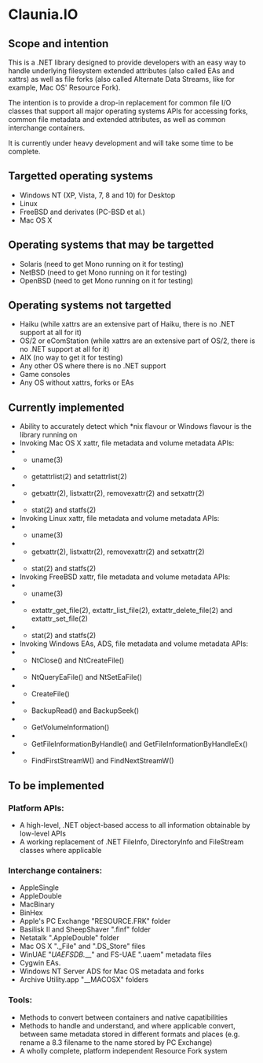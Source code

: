 # Claunia.IO

## Scope and intention
This is a .NET library designed to provide developers with an easy way to handle underlying filesystem extended attributes (also called EAs and xattrs) as well as file forks (also called Alternate Data Streams, like for example, Mac OS' 
Resource Fork).

The intention is to provide a drop-in replacement for common file I/O classes that support all major operating systems APIs for accessing forks, common file metadata and extended attributes, as well as common interchange containers.

It is currently under heavy development and will take some time to be complete.

## Targetted operating systems
* Windows NT (XP, Vista, 7, 8 and 10) for Desktop
* Linux
* FreeBSD and derivates (PC-BSD et al.)
* Mac OS X

## Operating systems that may be targetted
* Solaris (need to get Mono running on it for testing)
* NetBSD (need to get Mono running on it for testing)
* OpenBSD (need to get Mono running on it for testing)

## Operating systems not targetted
* Haiku (while xattrs are an extensive part of Haiku, there is no .NET support at all for it)
* OS/2 or eComStation (while xattrs are an extensive part of OS/2, there is no .NET support at all for it)
* AIX (no way to get it for testing)
* Any other OS where there is no .NET support
* Game consoles
* Any OS without xattrs, forks or EAs

## Currently implemented
* Ability to accurately detect which *nix flavour or Windows flavour is the library running on
* Invoking Mac OS X xattr, file metadata and volume metadata APIs:
* * uname(3)
* * getattrlist(2) and setattrlist(2)
* * getxattr(2), listxattr(2), removexattr(2) and setxattr(2)
* * stat(2) and statfs(2)
* Invoking Linux xattr, file metadata and volume metadata APIs:
* * uname(3)
* * getxattr(2), listxattr(2), removexattr(2) and setxattr(2)
* * stat(2) and statfs(2)
* Invoking FreeBSD xattr, file metadata and volume metadata APIs:
* * uname(3)
* * extattr_get_file(2), extattr_list_file(2), extattr_delete_file(2) and extattr_set_file(2)
* * stat(2) and statfs(2)
* Invoking Windows EAs, ADS, file metadata and volume metadata APIs:
* * NtClose() and NtCreateFile()
* * NtQueryEaFile() and NtSetEaFile()
* * CreateFile()
* * BackupRead() and BackupSeek()
* * GetVolumeInformation()
* * GetFileInformationByHandle() and GetFileInformationByHandleEx()
* * FindFirstStreamW() and FindNextStreamW()

## To be implemented
### Platform APIs:
* A high-level, .NET object-based access to all information obtainable by low-level APIs
* A working replacement of .NET FileInfo, DirectoryInfo and FileStream classes where applicable

### Interchange containers:
* AppleSingle
* AppleDouble
* MacBinary
* BinHex
* Apple's PC Exchange "RESOURCE.FRK" folder
* Basilisk II and SheepShaver ".finf" folder
* Netatalk ".AppleDouble" folder
* Mac OS X "._File" and ".DS_Store" files
* WinUAE "_UAEFSDB.___" and FS-UAE ".uaem" metadata files
* Cygwin EAs.
* Windows NT Server ADS for Mac OS metadata and forks
* Archive Utility.app "__MACOSX" folders

### Tools:
* Methods to convert between containers and native capatibilities
* Methods to handle and understand, and where applicable convert, between same metadata stored in different formats and places (e.g. rename a 8.3 filename to the name stored by PC Exchange)
* A wholly complete, platform independent Resource Fork system

